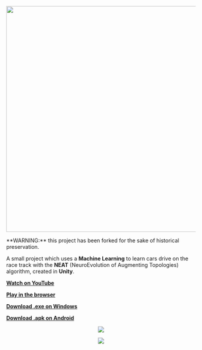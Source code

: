 <p align="center">
  <img src="https://i.imgur.com/iOVOmlZ.png" width="600px">
</p>
**WARNING:**
this project has been forked for the sake of historical preservation.

A small project which uses a **Machine Learning** to learn cars drive on the race track with the **NEAT** (NeuroEvolution of Augmenting Topologies) algorithm, created in **Unity**.


<a href="https://www.youtube.com/watch?v=iEHcYHnWN5I"><b>Watch on YouTube</b></a>

<a href="https://oxygenium.itch.io/neat-race"><b>Play in the browser</b></a>

<a href="https://drive.google.com/open?id=14bXN1-6YP3uyFFhj_9cJ5WkJUW_go75S"><b>Download .exe on Windows</b></a>

<a href="https://drive.google.com/open?id=1HxcPSNCJoRlIom44Dg0OLLwoTzglH6Zc"><b>Download .apk on Android</b></a>



<p align="center">
  <img src="https://i.imgur.com/uIaTosx.png">
</p>

<p align="center">
  <img src="https://i.imgur.com/957NlJm.png">
</p>

